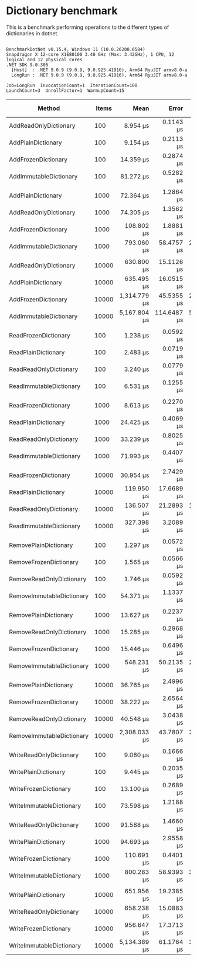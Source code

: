 # Dictionary benchmark

This is a benchmark performing operations to the different types of dictionaries in dotnet.

```

BenchmarkDotNet v0.15.4, Windows 11 (10.0.26200.6584)
Snapdragon X 12-core X1E80100 3.40 GHz (Max: 3.42GHz), 1 CPU, 12 logical and 12 physical cores
.NET SDK 9.0.305
  [Host]  : .NET 9.0.9 (9.0.9, 9.0.925.41916), Arm64 RyuJIT armv8.0-a
  LongRun : .NET 9.0.9 (9.0.9, 9.0.925.41916), Arm64 RyuJIT armv8.0-a

Job=LongRun  InvocationCount=1  IterationCount=100  
LaunchCount=3  UnrollFactor=1  WarmupCount=15  

```
| Method                    | Items | Mean         | Error       | StdDev      | StdErr     | Min           | Max          | Op/s      | Ratio | Gen0      | Allocated  | Alloc Ratio |
|-------------------------- |------ |-------------:|------------:|------------:|-----------:|--------------:|-------------:|----------:|------:|----------:|-----------:|------------:|
| AddReadOnlyDictionary     | 100   |     8.954 μs |   0.1143 μs |   0.5783 μs |  0.0344 μs |     8.1500 μs |    11.250 μs | 111,678.9 |  0.99 |         - |    16288 B |        1.00 |
| AddPlainDictionary        | 100   |     9.154 μs |   0.2113 μs |   1.0473 μs |  0.0635 μs |     8.1000 μs |    15.000 μs | 109,236.9 |  1.01 |         - |    16248 B |        1.00 |
| AddFrozenDictionary       | 100   |    14.359 μs |   0.2874 μs |   1.4617 μs |  0.0864 μs |    11.9000 μs |    20.600 μs |  69,642.3 |  1.58 |         - |    25424 B |        1.56 |
| AddImmutableDictionary    | 100   |    81.272 μs |   0.5282 μs |   2.6331 μs |  0.1588 μs |    78.0000 μs |    91.200 μs |  12,304.4 |  8.97 |         - |    68696 B |        4.23 |
|                           |       |              |             |             |            |               |              |           |       |           |            |             |
| AddPlainDictionary        | 1000  |    72.364 μs |   1.2864 μs |   6.3774 μs |  0.3867 μs |    65.2000 μs |    89.800 μs |  13,819.0 |  1.01 |         - |   161280 B |        1.00 |
| AddReadOnlyDictionary     | 1000  |    74.305 μs |   1.3562 μs |   6.7362 μs |  0.4077 μs |    64.8500 μs |    84.700 μs |  13,458.0 |  1.03 |         - |   161320 B |        1.00 |
| AddFrozenDictionary       | 1000  |   108.802 μs |   1.8881 μs |   9.3601 μs |  0.5675 μs |    98.9000 μs |   134.800 μs |   9,191.0 |  1.51 |         - |   249800 B |        1.55 |
| AddImmutableDictionary    | 1000  |   793.060 μs |  58.4757 μs | 295.2876 μs | 17.5841 μs |   273.5000 μs | 1,877.700 μs |   1,260.9 | 11.04 |         - |   901560 B |        5.59 |
|                           |       |              |             |             |            |               |              |           |       |           |            |             |
| AddReadOnlyDictionary     | 10000 |   630.800 μs |  15.1126 μs |  76.8655 μs |  4.5451 μs |   533.5000 μs |   906.700 μs |   1,585.3 |  1.01 |         - |  1548640 B |        1.00 |
| AddPlainDictionary        | 10000 |   635.495 μs |  16.0515 μs |  81.3493 μs |  4.8272 μs |   499.5000 μs |   917.800 μs |   1,573.6 |  1.02 |         - |  1548600 B |        1.00 |
| AddFrozenDictionary       | 10000 | 1,314.779 μs |  45.5355 μs | 236.1060 μs | 13.7003 μs |   853.7000 μs | 2,216.800 μs |     760.6 |  2.10 |         - |  2457744 B |        1.59 |
| AddImmutableDictionary    | 10000 | 5,167.804 μs | 114.6487 μs | 591.3936 μs | 34.4908 μs | 4,366.8000 μs | 7,070.800 μs |     193.5 |  8.26 | 1000.0000 | 11190264 B |        7.23 |
|                           |       |              |             |             |            |               |              |           |       |           |            |             |
| ReadFrozenDictionary      | 100   |     1.238 μs |   0.0592 μs |   0.3046 μs |  0.0178 μs |     0.8000 μs |     2.200 μs | 807,830.2 |  0.51 |         - |          - |          NA |
| ReadPlainDictionary       | 100   |     2.483 μs |   0.0719 μs |   0.3734 μs |  0.0216 μs |     1.8000 μs |     3.750 μs | 402,675.5 |  1.02 |         - |          - |          NA |
| ReadReadOnlyDictionary    | 100   |     3.240 μs |   0.0779 μs |   0.3985 μs |  0.0234 μs |     2.7000 μs |     4.700 μs | 308,595.8 |  1.33 |         - |          - |          NA |
| ReadImmutableDictionary   | 100   |     6.531 μs |   0.1255 μs |   0.6348 μs |  0.0377 μs |     5.2000 μs |     8.200 μs | 153,105.4 |  2.69 |         - |          - |          NA |
|                           |       |              |             |             |            |               |              |           |       |           |            |             |
| ReadFrozenDictionary      | 1000  |     8.613 μs |   0.2270 μs |   1.1339 μs |  0.0683 μs |     6.8000 μs |    12.700 μs | 116,098.1 |  0.36 |         - |          - |          NA |
| ReadPlainDictionary       | 1000  |    24.425 μs |   0.4069 μs |   2.0584 μs |  0.1224 μs |    19.9500 μs |    29.500 μs |  40,941.8 |  1.01 |         - |          - |          NA |
| ReadReadOnlyDictionary    | 1000  |    33.239 μs |   0.8025 μs |   4.0889 μs |  0.2414 μs |    28.1000 μs |    47.500 μs |  30,085.4 |  1.37 |         - |          - |          NA |
| ReadImmutableDictionary   | 1000  |    71.993 μs |   0.4407 μs |   2.2494 μs |  0.1325 μs |    59.0000 μs |    77.700 μs |  13,890.2 |  2.97 |         - |          - |          NA |
|                           |       |              |             |             |            |               |              |           |       |           |            |             |
| ReadFrozenDictionary      | 10000 |    30.954 μs |   2.7429 μs |  14.0004 μs |  0.8250 μs |    18.2000 μs |    95.200 μs |  32,305.8 |  0.49 |         - |          - |          NA |
| ReadPlainDictionary       | 10000 |   119.950 μs |  17.6689 μs |  88.5746 μs |  5.3124 μs |    29.7000 μs |   346.000 μs |   8,336.8 |  1.88 |         - |          - |          NA |
| ReadReadOnlyDictionary    | 10000 |   136.507 μs |  21.2893 μs | 110.9541 μs |  6.4059 μs |    41.6000 μs |   475.200 μs |   7,325.6 |  2.14 |         - |          - |          NA |
| ReadImmutableDictionary   | 10000 |   327.398 μs |   3.2089 μs |  15.0481 μs |  0.9634 μs |   299.4000 μs |   383.600 μs |   3,054.4 |  5.13 |         - |          - |          NA |
|                           |       |              |             |             |            |               |              |           |       |           |            |             |
| RemovePlainDictionary     | 100   |     1.297 μs |   0.0572 μs |   0.2927 μs |  0.0172 μs |     0.8500 μs |     2.300 μs | 770,975.1 |  1.05 |         - |          - |          NA |
| RemoveFrozenDictionary    | 100   |     1.565 μs |   0.0566 μs |   0.2915 μs |  0.0170 μs |     1.1000 μs |     2.200 μs | 639,040.3 |  1.26 |         - |          - |          NA |
| RemoveReadOnlyDictionary  | 100   |     1.746 μs |   0.0592 μs |   0.3052 μs |  0.0178 μs |     1.2000 μs |     2.700 μs | 572,764.5 |  1.41 |         - |       40 B |          NA |
| RemoveImmutableDictionary | 100   |    54.371 μs |   1.1337 μs |   5.8073 μs |  0.3410 μs |    41.4000 μs |    70.300 μs |  18,392.1 | 43.91 |         - |    29112 B |          NA |
|                           |       |              |             |             |            |               |              |           |       |           |            |             |
| RemovePlainDictionary     | 1000  |    13.627 μs |   0.2237 μs |   1.1253 μs |  0.0673 μs |    11.0000 μs |    16.900 μs |  73,384.9 |  1.01 |         - |          - |          NA |
| RemoveReadOnlyDictionary  | 1000  |    15.285 μs |   0.2968 μs |   1.4687 μs |  0.0892 μs |    12.2000 μs |    21.400 μs |  65,422.6 |  1.13 |         - |       40 B |          NA |
| RemoveFrozenDictionary    | 1000  |    15.446 μs |   0.6496 μs |   3.2327 μs |  0.1953 μs |    11.4000 μs |    30.600 μs |  64,743.3 |  1.14 |         - |          - |          NA |
| RemoveImmutableDictionary | 1000  |   548.231 μs |  50.2135 μs | 254.9392 μs | 15.1013 μs |   147.2000 μs | 1,244.400 μs |   1,824.0 | 40.51 |         - |   442968 B |          NA |
|                           |       |              |             |             |            |               |              |           |       |           |            |             |
| RemovePlainDictionary     | 10000 |    36.765 μs |   2.4996 μs |  12.6453 μs |  0.7517 μs |    24.1000 μs |    75.100 μs |  27,200.0 |  1.10 |         - |          - |          NA |
| RemoveFrozenDictionary    | 10000 |    38.222 μs |   2.6564 μs |  13.1692 μs |  0.7985 μs |    24.4000 μs |    77.800 μs |  26,162.7 |  1.14 |         - |          - |          NA |
| RemoveReadOnlyDictionary  | 10000 |    40.548 μs |   3.0438 μs |  15.6736 μs |  0.9157 μs |    24.6000 μs |    97.400 μs |  24,662.4 |  1.21 |         - |       40 B |          NA |
| RemoveImmutableDictionary | 10000 | 2,308.033 μs |  43.7807 μs | 218.2611 μs | 13.1616 μs | 2,009.1000 μs | 3,355.600 μs |     433.3 | 69.02 | 1000.0000 |  6003416 B |          NA |
|                           |       |              |             |             |            |               |              |           |       |           |            |             |
| WriteReadOnlyDictionary   | 100   |     9.080 μs |   0.1666 μs |   0.8551 μs |  0.0501 μs |     7.5500 μs |    11.900 μs | 110,131.3 |  0.97 |         - |     9640 B |        1.00 |
| WritePlainDictionary      | 100   |     9.445 μs |   0.2035 μs |   1.0163 μs |  0.0612 μs |     7.5000 μs |    12.350 μs | 105,870.8 |  1.01 |         - |     9600 B |        1.00 |
| WriteFrozenDictionary     | 100   |    13.100 μs |   0.2689 μs |   1.3228 μs |  0.0808 μs |    11.7000 μs |    19.800 μs |  76,333.7 |  1.40 |         - |    14464 B |        1.51 |
| WriteImmutableDictionary  | 100   |    73.598 μs |   1.2188 μs |   6.0648 μs |  0.3664 μs |    61.9000 μs |   108.000 μs |  13,587.3 |  7.88 |         - |    50720 B |        5.28 |
|                           |       |              |             |             |            |               |              |           |       |           |            |             |
| WriteReadOnlyDictionary   | 1000  |    91.588 μs |   1.4660 μs |   7.3489 μs |  0.4408 μs |    86.0000 μs |   128.000 μs |  10,918.4 |  0.98 |         - |    96040 B |        1.00 |
| WritePlainDictionary      | 1000  |    94.693 μs |   2.9558 μs |  14.2058 μs |  0.8879 μs |    74.0000 μs |   188.200 μs |  10,560.5 |  1.02 |         - |    96000 B |        1.00 |
| WriteFrozenDictionary     | 1000  |   110.691 μs |   0.4401 μs |   2.1939 μs |  0.1323 μs |   107.2000 μs |   119.300 μs |   9,034.2 |  1.19 |         - |   142816 B |        1.49 |
| WriteImmutableDictionary  | 1000  |   800.283 μs |  58.9393 μs | 300.8447 μs | 17.7274 μs |   301.3000 μs | 1,429.400 μs |   1,249.6 |  8.59 |         - |   711168 B |        7.41 |
|                           |       |              |             |             |            |               |              |           |       |           |            |             |
| WritePlainDictionary      | 10000 |   651.956 μs |  19.2385 μs |  95.9103 μs |  5.7836 μs |   547.7000 μs | 1,074.250 μs |   1,533.8 |  1.02 |         - |   960000 B |        1.00 |
| WriteReadOnlyDictionary   | 10000 |   658.238 μs |  15.0883 μs |  76.3298 μs |  4.5373 μs |   555.9500 μs |   891.900 μs |   1,519.2 |  1.03 |         - |   960040 B |        1.00 |
| WriteFrozenDictionary     | 10000 |   956.647 μs |  17.3713 μs |  85.7934 μs |  5.2212 μs |   715.5000 μs | 1,189.500 μs |   1,045.3 |  1.49 |         - |  1408336 B |        1.47 |
| WriteImmutableDictionary  | 10000 | 5,134.389 μs |  61.1764 μs | 308.9254 μs | 18.3962 μs | 4,596.1000 μs | 6,232.900 μs |     194.8 |  8.02 | 1000.0000 |  9272384 B |        9.66 |
